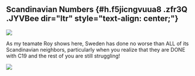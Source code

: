 
Scandinavian Numbers {#h.f5jicngvuua8 .zfr3Q .JYVBee dir="ltr" style="text-align: center;"}
--------------------

[![](https://lh4.googleusercontent.com/yNwQApQ80YYtxPg86cgyccl1hJLtaEs0oTZCNDC036U5f1Y-zIT5lsRJgEI_kJmcS5XpEc8U_VX7WGqBkiBSTar9jbiKaCaGLduAgkIlGvqdw24nGZ4=w1280)](https://www.google.com/url?q=https%3A%2F%2Fredcap.med.usc.edu%2Fsurveys%2F%3Fs%3DJ7KEL4YTKT&sa=D&sntz=1&usg=AFQjCNGgmJPVlIxKzdq9Pd16K5HC0kstRQ)

As my teamate Roy shows here, Sweden has done no worse than ALL of its
Scandinavian neighbors, particularly when you realize that they are DONE
with C19 and the rest of you are still struggling!

![](https://lh3.googleusercontent.com/vcCC4CIbASXpvxAzqJfwFLEWT4e1xDHMbOf4oXU_aBpYeRobW2dCpVwgz7jCajOL5ThXzPgr1jAYJPqhnyvnDYVEmqSgkxDPGMA0j6inHRj57AooBa0=w1280)
